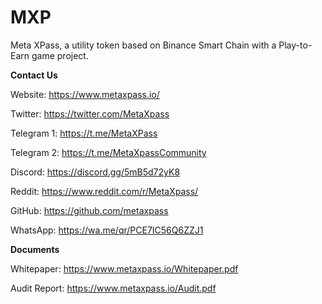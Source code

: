 # MXP
Meta XPass, a utility token based on Binance Smart Chain with a Play-to-Earn game project.

**Contact Us**

Website: https://www.metaxpass.io/

Twitter: https://twitter.com/MetaXpass

Telegram 1: https://t.me/MetaXPass

Telegram 2: https://t.me/MetaXpassCommunity

Discord: https://discord.gg/5mB5d72yK8

Reddit: https://www.reddit.com/r/MetaXpass/

GitHub: https://github.com/metaxpass

WhatsApp: https://wa.me/qr/PCE7IC56Q6ZZJ1

**Documents**

Whitepaper: https://www.metaxpass.io/Whitepaper.pdf

Audit Report: https://www.metaxpass.io/Audit.pdf
